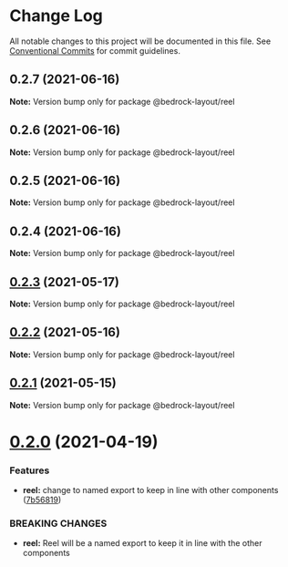 # Change Log

All notable changes to this project will be documented in this file.
See [Conventional Commits](https://conventionalcommits.org) for commit guidelines.

## 0.2.7 (2021-06-16)

**Note:** Version bump only for package @bedrock-layout/reel





## 0.2.6 (2021-06-16)

**Note:** Version bump only for package @bedrock-layout/reel





## 0.2.5 (2021-06-16)

**Note:** Version bump only for package @bedrock-layout/reel





## 0.2.4 (2021-06-16)

**Note:** Version bump only for package @bedrock-layout/reel





## [0.2.3](https://github.com/Bedrock-Layouts/Bedrock/compare/@bedrock-layout/reel@0.2.2...@bedrock-layout/reel@0.2.3) (2021-05-17)

**Note:** Version bump only for package @bedrock-layout/reel





## [0.2.2](https://github.com/Bedrock-Layouts/Bedrock/compare/@bedrock-layout/reel@0.2.1...@bedrock-layout/reel@0.2.2) (2021-05-16)

**Note:** Version bump only for package @bedrock-layout/reel





## [0.2.1](https://github.com/Bedrock-Layouts/Bedrock/compare/@bedrock-layout/reel@0.2.0...@bedrock-layout/reel@0.2.1) (2021-05-15)

**Note:** Version bump only for package @bedrock-layout/reel





# [0.2.0](https://github.com/Bedrock-Layouts/Bedrock/compare/@bedrock-layout/reel@0.1.3...@bedrock-layout/reel@0.2.0) (2021-04-19)


### Features

* **reel:** change to named export to keep in line with other components ([7b56819](https://github.com/Bedrock-Layouts/Bedrock/commit/7b5681932f7c8ddf2fd4f59a2eaea6330a73c4af))


### BREAKING CHANGES

* **reel:** Reel will be a named export to keep it in line with the other components
